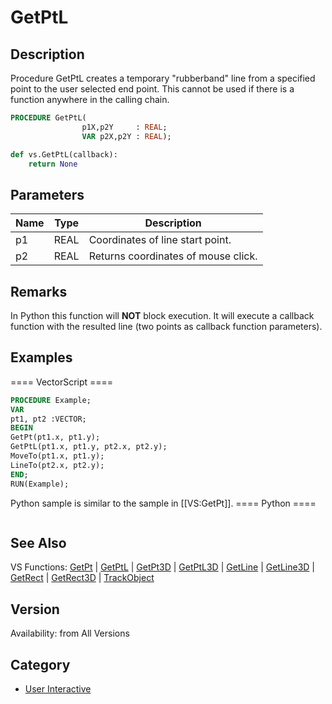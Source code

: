 # GetPtL

## Description
Procedure GetPtL creates a temporary &quot;rubberband&quot; line from a specified point to the user selected end point. This cannot be used if there is a function anywhere in the calling chain.

```pascal
PROCEDURE GetPtL(
				p1X,p2Y     : REAL;
				VAR p2X,p2Y : REAL);
```

```python
def vs.GetPtL(callback):
    return None
```

## Parameters
|Name|Type|Description|
|---|---|---|
|p1|REAL|Coordinates of line start point.|
|p2|REAL|Returns coordinates of mouse click.|

## Remarks
In Python this function will <b>NOT</b> block execution. It will execute a callback function with the resulted line (two points as callback function parameters).

## Examples
==== VectorScript ====
```pascal
PROCEDURE Example;
VAR
pt1, pt2 :VECTOR;
BEGIN
GetPt(pt1.x, pt1.y);
GetPtL(pt1.x, pt1.y, pt2.x, pt2.y);
MoveTo(pt1.x, pt1.y);
LineTo(pt2.x, pt2.y);
END;
RUN(Example);
```
Python sample is similar to the sample in [[VS:GetPt]].
==== Python ====
```python

```

## See Also
VS Functions:
[GetPt](GetPt.md) |
[GetPtL](GetPtL.md) |
[GetPt3D](GetPt3D.md) |
[GetPtL3D](GetPtL3D.md) |
[GetLine](GetLine.md) |
[GetLine3D](GetLine3D.md) |
[GetRect](GetRect.md) |
[GetRect3D](GetRect3D.md) |
[TrackObject](TrackObject.md)

## Version
Availability: from All Versions

## Category
* [User Interactive](../Categories/User%20Interactive.md)
